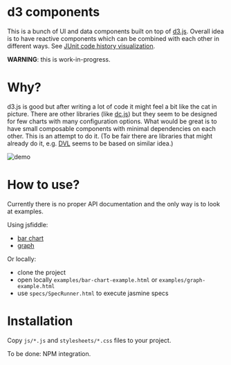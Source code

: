 d3 components
=============
This is a bunch of UI and data components built on top of [d3.js](https://github.com/mbostock/d3).
Overall idea is to have reactive components which can be combined with each other in different ways.
See [JUnit code history visualization](http://dkandalov.github.io/code-history-mining/JUnit.html).

**WARNING**: this is work-in-progress.


Why?
====
d3.js is good but after writing a lot of code it might feel a bit like the cat in picture.
There are other libraries (like [dc.js](https://github.com/dc-js/dc.js)) but they seem to be designed for few
charts with many configuration options.
What would be great is to have small composable components with minimal dependencies on each other.
This is an attempt to do it.
(To be fair there are libraries that might already do it, e.g. [DVL](https://github.com/vogievetsky/DVL) seems to be based on similar idea.)

<img src="https://raw.github.com/dkandalov/d3-components/master/omg.gif" alt="demo" title="OMG" align="center"/>


How to use?
===========
Currently there is no proper API documentation and the only way is to look at examples.

Using jsfiddle:
 - [bar chart](http://jsfiddle.net/r4wk0c5t/)
 - [graph](http://jsfiddle.net/2ywqjzkg/1/)

Or locally:
 - clone the project
 - open locally ```examples/bar-chart-example.html``` or ```examples/graph-example.html```
 - use ```specs/SpecRunner.html``` to execute jasmine specs


Installation
============
Copy ```js/*.js``` and ```stylesheets/*.css``` files to your project.

To be done: NPM integration.